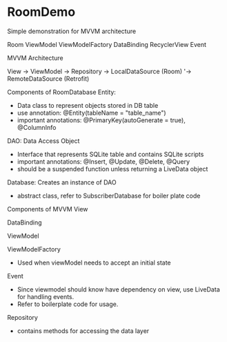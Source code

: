 # RoomDemo

Simple demonstration for MVVM architecture

Room
ViewModel
ViewModelFactory
DataBinding
RecyclerView
Event

MVVM Architecture

View -> ViewModel -> Repository -> LocalDataSource (Room)
                          '-> RemoteDataSource (Retrofit)

Components of RoomDatabase
Entity:
- Data class to represent objects stored in DB table
- use annotation: @Entity(tableName = "table_name")
- important annotations: @PrimaryKey(autoGenerate = true), @ColumnInfo

DAO: Data Access Object
- Interface that represents SQLite table and contains SQLite scripts
- important annotations: @Insert, @Update, @Delete, @Query
- should be a suspended function unless returning a LiveData<T> object

Database: Creates an instance of DAO
- abstract class, refer to SubscriberDatabase for boiler plate code

Components of MVVM
View

DataBinding

ViewModel

ViewModelFactory
- Used when viewModel needs to accept an initial state

Event
- Since viewmodel should know have dependency on view, use LiveData for handling events.
- Refer to boilerplate code for usage.

Repository
- contains methods for accessing the data layer
